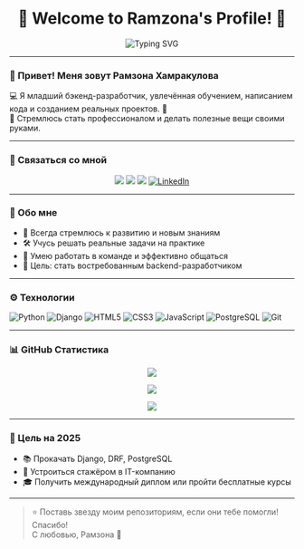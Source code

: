 <h1 align="center">🌟 Welcome to Ramzona's Profile! 🌟</h1>

<p align="center">
  <img src="https://readme-typing-svg.herokuapp.com?font=Fira+Code&duration=2000&pause=1000&color=00F7FF&center=true&vCenter=true&width=435&lines=Junior+Backend+Developer;Passionate+about+learning+%F0%9F%93%9A;Writing+code+and+building+real+projects+%F0%9F%9A%80" alt="Typing SVG" />
</p>

---

### 👋 Привет! Меня зовут Рамзона Хамракулова  
💻 Я младший бэкенд-разработчик, увлечённая обучением, написанием кода и созданием реальных проектов. 🚀  
🎯 Стремлюсь стать профессионалом и делать полезные вещи своими руками.




---

### 🔗 Связаться со мной

<p align="center">
  <a href="https://github.com/ramzona"><img src="https://img.shields.io/badge/GitHub-000?style=for-the-badge&logo=github&logoColor=white" /></a>
  <a href="https://t.me/@khamrakulova_008"><img src="https://img.shields.io/badge/Telegram-26A5E4?style=for-the-badge&logo=telegram&logoColor=white" /></a>
  <a href="mailto:hamrakulovaramzona4@gmail.com"><img src="https://img.shields.io/badge/Gmail-D14836?style=for-the-badge&logo=gmail&logoColor=white" /></a>
  <a href="https://www.linkedin.com/in/ramzona/" target="_blank"> 
    <img src="https://img.shields.io/badge/LinkedIn-0077B5?style=for-the-badge&logo=linkedin&logoColor=white" alt="LinkedIn"/>
  </a>
</p>

---

### 💬 Обо мне

- 🧠 Всегда стремлюсь к развитию и новым знаниям  
- 🛠 Учусь решать реальные задачи на практике  
- 🤝 Умею работать в команде и эффективно общаться  
- 🎯 Цель: стать востребованным backend-разработчиком

---

### ⚙️ Технологии

![Python](https://img.shields.io/badge/Python-3776AB?style=flat&logo=python&logoColor=white)
![Django](https://img.shields.io/badge/Django-092E20?style=flat&logo=django&logoColor=white)
![HTML5](https://img.shields.io/badge/HTML5-E34F26?style=flat&logo=html5&logoColor=white)
![CSS3](https://img.shields.io/badge/CSS3-1572B6?style=flat&logo=css3&logoColor=white)
![JavaScript](https://img.shields.io/badge/JavaScript-F7DF1E?style=flat&logo=javascript&logoColor=black)
![PostgreSQL](https://img.shields.io/badge/PostgreSQL-316192?style=flat&logo=postgresql&logoColor=white)
![Git](https://img.shields.io/badge/Git-F05032?style=flat&logo=git&logoColor=white)

---

### 📊 GitHub Статистика

<p align="center">
  <img src="https://github-readme-stats.vercel.app/api?username=ramzona&show_icons=true&theme=radical&hide=prs" />
</p>

<p align="center">
  <img src="https://github-readme-streak-stats.herokuapp.com?user=ramzona&theme=radical&date_format=M%20j%5B%2C%20Y%5D" />
</p>

<p align="center">
  <img src="https://github-readme-stats.vercel.app/api/top-langs/?username=ramzona&layout=compact&theme=radical" />
</p>

---

### 🧠 Цель на 2025

- 📚 Прокачать Django, DRF, PostgreSQL  
- 🔧 Устроиться стажёром в IT-компанию  
- 🎓 Получить международный диплом или пройти бесплатные курсы

---

> ⭐ Поставь звезду моим репозиториям, если они тебе помогли! Спасибо!  
> С любовью, Рамзона 💖
